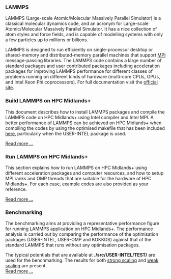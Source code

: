### LAMMPS

LAMMPS (Large-scale Atomic/Molecular Massively Parallel Simulator) is a classical molecular dynamics code, and an acronym for Large-scale Atomic/Molecular Massively Parallel Simulator. It has a nice collection of atom styles and force fields, and is capable of modelling systems with only a few particles up to millions or billions. 

LAMMPS is designed to run efficiently on single-processor desktop or shared-memory and distributed-memory parallel machines that support [MPI](https://www.open-mpi.org/) message-passing libraries. The LAMMPS code contains a large number of standard packages and user contributed packages including acceleration packages for improving LAMMPS performance for different classes of problems running on different kinds of hardware (multi-core CPUs, GPUs, and Intel Xeon Phi coprocessors). For full documentation visit the [official site](http://lammps.sandia.gov/doc/Manual.html).

### Build LAMMPS on HPC Midlands+

This document describes how to install LAMMPS packages and compile the LAMMPS code on HPC Midlands+ using Intel compiler and Intel MPI. A better performance of LAMMPS can be achieved on HPC Midlands+ when compiling the codes by using the optimised makefile that has been included [here](build.md), particularly when the USER-INTEL package is used.

[Read more ...](build.md)

### Run LAMMPS on HPC Midlands+

This section explains how to run LAMMPS on HPC Midlands+ using different acceleration packages and computer resources, and how to setup MPI ranks and OMP threads that are suitable for the hardware of HPC Midlands+. For each case, example codes are also provided as your reference.
	
[Read more ...](run.md)

### Benchmarking

The benchmarking aims at providing a representative performance figure for running LAMMPS application on HPC Midlands+. The performance analysis is carried out by comparing the performance of the optimisation packages (USER-INTEL, USER-OMP and KOKKOS) against that of the standard LAMMPS that runs without any optimisation packages.

The typical potentials that are available at **./src/USER-INTEL/TEST/** are used for the benchmarking. The results for both [strong scaling](https://www.sharcnet.ca/help/index.php/Measuring_Parallel_Scaling_Performance) and [weak scaling](https://www.sharcnet.ca/help/index.php/Measuring_Parallel_Scaling_Performance) are present. 		
[Read more ...](benchmarking.md)

